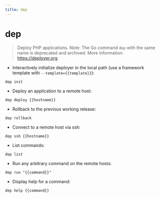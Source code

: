 ```yaml
---
title: dep
---
```

# dep

> Deploy PHP applications.
> Note: The Go command `dep` with the same name is deprecated and archived.
> More information: <https://deployer.org>.

- Interactively initialize deployer in the local path (use a framework template with `--template={{template}}`):

`dep init`

- Deploy an application to a remote host:

`dep deploy {{hostname}}`

- Rollback to the previous working release:

`dep rollback`

- Connect to a remote host via ssh:

`dep ssh {{hostname}}`

- List commands:

`dep list`

- Run any arbitrary command on the remote hosts:

`dep run "{{command}}"`

- Display help for a command:

`dep help {{command}}`

